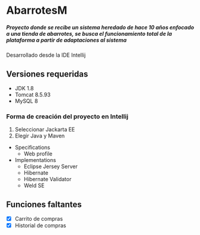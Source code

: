 # AbarrotesM
##### Proyecto donde se recibe un sistema heredado de hace 10 años enfocado a una tienda de abarrotes, se busca el funcionamiento total de la plataforma a partir de adaptaciones al sistema

Desarrollado desde la IDE Intellij
## Versiones requeridas

- JDK 1.8
- Tomcat 8.5.93
- MySQL 8


### Forma de creación del proyecto en Intellij
1. Seleccionar Jackarta EE
2. Elegir Java y Maven

- Specifications
  - Web profile
- Implementations
  - Eclipse Jersey Server
  - Hibernate
  - Hibernate Validator
  - Weld SE

## Funciones faltantes
- [x] Carrito de compras
- [x] Historial de compras 